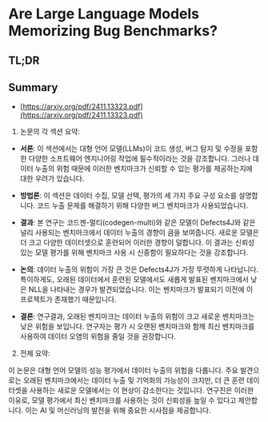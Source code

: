 # Are Large Language Models Memorizing Bug Benchmarks?
## TL;DR
## Summary
- [https://arxiv.org/pdf/2411.13323.pdf](https://arxiv.org/pdf/2411.13323.pdf)

1. 논문의 각 섹션 요약:

- **서론**: 이 섹션에서는 대형 언어 모델(LLMs)이 코드 생성, 버그 탐지 및 수정을 포함한 다양한 소프트웨어 엔지니어링 작업에 필수적이라는 것을 강조합니다. 그러나 데이터 누출의 위험 때문에 이러한 벤치마크가 신뢰할 수 있는 평가를 제공하는지에 대한 우려가 있습니다.

- **방법론**: 이 섹션은 데이터 수집, 모델 선택, 평가의 세 가지 주요 구성 요소를 설명합니다. 코드 누출 문제를 해결하기 위해 다양한 버그 벤치마크가 사용되었습니다.

- **결과**: 본 연구는 코드젠-멀티(codegen-multi)와 같은 모델이 Defects4J와 같은 널리 사용되는 벤치마크에서 데이터 누출의 경향이 큼을 보여줍니다. 새로운 모델은 더 크고 다양한 데이터셋으로 훈련되어 이러한 경향이 덜합니다. 이 결과는 신뢰성 있는 모델 평가를 위해 벤치마크 사용 시 신중함이 필요하다는 것을 강조합니다.

- **논의**: 데이터 누출의 위험이 가장 큰 것은 Defects4J가 가장 뚜렷하게 나타납니다. 특이하게도, 오래된 데이터에서 훈련된 모델에서도 새롭게 발표된 벤치마크에서 낮은 NLL을 나타내는 경우가 발견되었습니다. 이는 벤치마크가 발표되기 이전에 이 프로젝트가 존재했기 때문입니다.

- **결론**: 연구결과, 오래된 벤치마크는 데이터 누출의 위험이 크고 새로운 벤치마크는 낮은 위험을 보입니다. 연구자는 평가 시 오랜된 벤치마크와 함께 최신 벤치마크를 사용하여 데이터 오염의 위험을 줄일 것을 권장합니다.

2. 전체 요약:

이 논문은 대형 언어 모델의 성능 평가에서 데이터 누출의 위험을 다룹니다. 주요 발견으로는 오래된 벤치마크에서는 데이터 누출 및 기억화의 가능성이 크지만, 더 큰 훈련 데이터셋을 사용하는 새로운 모델에서는 이 현상이 감소한다는 것입니다. 연구진은 이러한 이유로, 모델 평가에서 최신 벤치마크를 사용하는 것이 신뢰성을 높일 수 있다고 제안합니다. 이는 AI 및 머신러닝의 발전을 위해 중요한 시사점을 제공합니다.